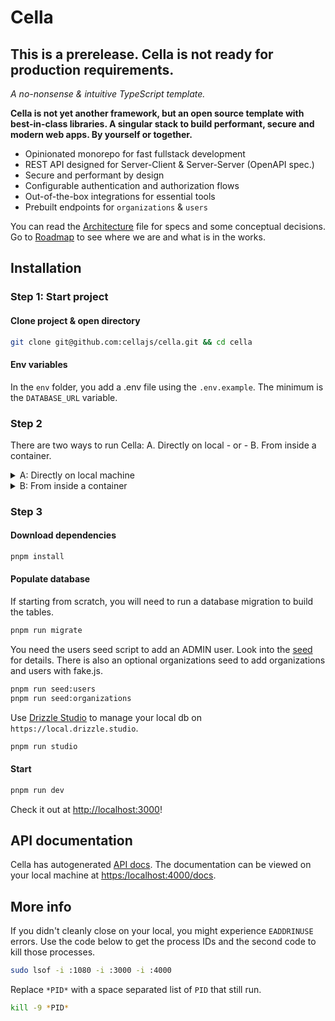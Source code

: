 # Cella

<h2>This is a prerelease. Cella is not ready for production requirements.</h2>

_A no-nonsense & intuitive TypeScript template._

**Cella is not yet another framework, but an open source template with best-in-class libraries. A singular stack to build performant, secure and modern web apps. By yourself or together.**

- Opinionated monorepo for fast fullstack development
- REST API designed for Server-Client & Server-Server (OpenAPI spec.)
- Secure and performant by design
- Configurable authentication and authorization flows
- Out-of-the-box integrations for essential tools
- Prebuilt endpoints for `organizations` & `users`

You can read the [Architecture](/info/ARCHITECTURE.md) file for specs and some conceptual decisions. Go to [Roadmap](/info/ROADMAP.md) to see where we are and what is in the works.

## Installation

### Step 1: Start project

#### Clone project & open directory

```bash
git clone git@github.com:cellajs/cella.git && cd cella
```

#### Env variables

In the `env` folder, you add a .env file using the `.env.example`. The minimum is the `DATABASE_URL` variable.

### Step 2

There are two ways to run Cella: A. Directly on local - or - B. From inside a container.

<details>
  <summary>A: Directly on local machine</summary>

#### Node 
Check your Node version with `node -v`. Install Node 20.x using [Volta](https://docs.volta.sh/guide/).

#### pnpm
Check your pnpm version with `pnpm -v`. Install pnpm 8.x using [Volta](https://docs.volta.sh/advanced/pnpm).

#### Postgres
Install PostgreSQL 16.x on your machine, for example using [Postgres.app](https://postgresapp.com/) if you are on a Mac.\
</details>

<details>
  <summary>B: From inside a container</summary>

#### Prerequisites
- [Dev containers](https://marketplace.visualstudio.com/items?itemName=ms-vscode-remote.remote-containers)
- [Orbstack](https://orbstack.dev/) or [Docker](https://docs.docker.com/get-docker/)

#### Run devcontainer
- Open VSCode and click one of these buttons to run the container:
  <img width="1177" alt="Screenshot" src="https://github.com/cellajs/cella/tree/main/info/devcontainer.png">
- Alternatively, open the project in VSCode and use `⌘+⇧+p` to run the `Remote-Containers: Reopen in Container` command.

#### Problems?

- **Rebuilding the docker container**: Just open Orbstack and delete the container and volume that has `cella` in the name.

- **CORS issues**: Make sure to open `http://localhost:3000/` and not `http://127.0.0.1:3000/`
</details>

### Step 3

#### Download dependencies

```bash
pnpm install
```

#### Populate database

If starting from scratch, you will need to run a database migration to build the tables.

```bash
pnpm run migrate
```

You need the users seed script to add an ADMIN user. Look into the [seed](/backend/seed/users.ts) for details. There is also an optional organizations seed to add organizations and users with fake.js. 

```bash
pnpm run seed:users
pnpm run seed:organizations
```

Use [Drizzle Studio](https://orm.drizzle.team/drizzle-studio/overview) to manage your local db on `https://local.drizzle.studio`.

```bash
pnpm run studio
```


#### Start

```bash
pnpm run dev
```
Check it out at <http://localhost:3000>!

## API documentation
Cella has autogenerated [API docs](https://cellajs.com/api/v1/docs). The documentation can be viewed on your local machine at <https:/localhost:4000/docs>.

## More info

If you didn't cleanly close on your local, you might experience `EADDRINUSE` errors. Use the code below to get the process IDs and the second code to kill those processes.

```bash
sudo lsof -i :1080 -i :3000 -i :4000
```
Replace `*PID*` with a space separated list of `PID` that still run.

```bash
kill -9 *PID*
```
